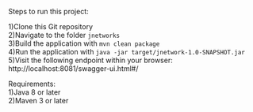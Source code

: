 Steps to run this project:

1)Clone this Git repository  
2)Navigate to the folder `jnetworks`  
3)Build the application with `mvn clean package`     
4)Run the application with `java -jar target/jnetwork-1.0-SNAPSHOT.jar`  
5)Visit the following endpoint within your browser: http://localhost:8081/swagger-ui.html#/

Requirements:  
1)Java 8 or later  
2)Maven 3 or later
